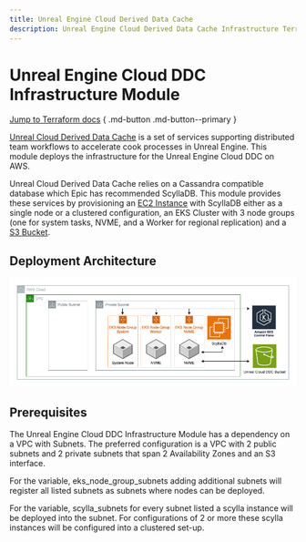 ```yaml
---
title: Unreal Engine Cloud Derived Data Cache
description: Unreal Engine Cloud Derived Data Cache Infrastructure Terraform module for game development on AWS
---
```


# Unreal Engine Cloud DDC Infrastructure Module

[Jump to Terraform docs](./terraform-docs.md) { .md-button .md-button--primary }

[Unreal Cloud Derived Data Cache](https://github.com/EpicGames/UnrealEngine/tree/release/Engine/Source/Programs/UnrealCloudDDC) is a set of services supporting distributed team workflows to accelerate cook processes in Unreal Engine. This module deploys the infrastructure for the Unreal Engine Cloud DDC on AWS.

Unreal Cloud Derived Data Cache relies on a Cassandra compatible database which Epic has recommended ScyllaDB. This module provides these services by provisioning an [EC2 Instance](https://aws.amazon.com/ec2/) with ScyllaDB either as a single node or a clustered configuration, an EKS Cluster with 3 node groups (one for system tasks, NVME, and a Worker for regional replication) and a [S3 Bucket](https://aws.amazon.com/s3/).

## Deployment Architecture
![Unreal Engine Cloud DDC Infra Module Architecture](../../../media/images/unreal-cloud-ddc-infra.png)

## Prerequisites
The Unreal Engine Cloud DDC Infrastructure Module has a dependency on a VPC with Subnets. The preferred configuration is a VPC with 2 public subnets and 2 private subnets that span 2 Availability Zones and an S3 interface.

For the variable, eks_node_group_subnets adding additional subnets will register all listed subnets as subnets where nodes can be deployed.

For the variable, scylla_subnets for every subnet listed a scylla instance will be deployed into the subnet. For configurations of 2 or more these scylla instances will be configured into a clustered set-up.
